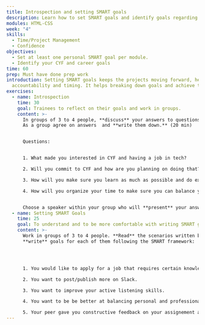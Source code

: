 ```yaml
---
title: Introspection and setting SMART goals
description: Learn how to set SMART goals and identify goals regarding CYF and your career.
modules: HTML-CSS
week: "4"
skills:
  - Time/Project Management
  - Confidence
objectives:
  - Set at least one personal SMART goal per module.
  - Identify your CYF and career goals
time: 60
prep: M﻿ust have done prep work
introduction: S﻿etting SMART goals keeps the projects moving forward, helps with
  accountability and timing. It helps breaking down goals and achieve them.
exercises:
  - name: Introspection
    time: 30
    goal: Trainees to reflect on their goals and work in groups.
    content: >-
      In groups of 3 to 4 people, **discuss** your answers to questions below.
      As a group agree on answers  and **write them down.** (20 min)


      Q﻿uestions:


      1. What made you interested in CYF and having a job in tech?

      2. Will you commit to CYF and how are you planning on doing that?

      3. How will you make sure you learn as much as possible and do extra projects to make you stand out as a job candidate?

      4. How will you organize your time to make sure you can balance your CYF commitments and your personal life?


      Choose a speaker within your group who will **present** your answers and **post** them on Slack. (10 min)
  - name: Setting SMART Goals
    time: 25
    goal: To understand and to be more comfortable with writing SMART goals.
    content: >-
      Work in groups of 3 to 4 people. **Read** the scenarios written below and
      **write** goals for each of them following the SMART framework: 




      1. You would like to apply for a job that requires certain knowledge about Python coding and Agile skills that you believe you need to improve.

      2. You want to post/publish more on Slack.

      3. You want to improve your active listening skills.

      4. You want to be be better at balancing personal and professional life.

      5. Your peer gave you constructive feedback on your assignement and you wish to improve it.
---
```

